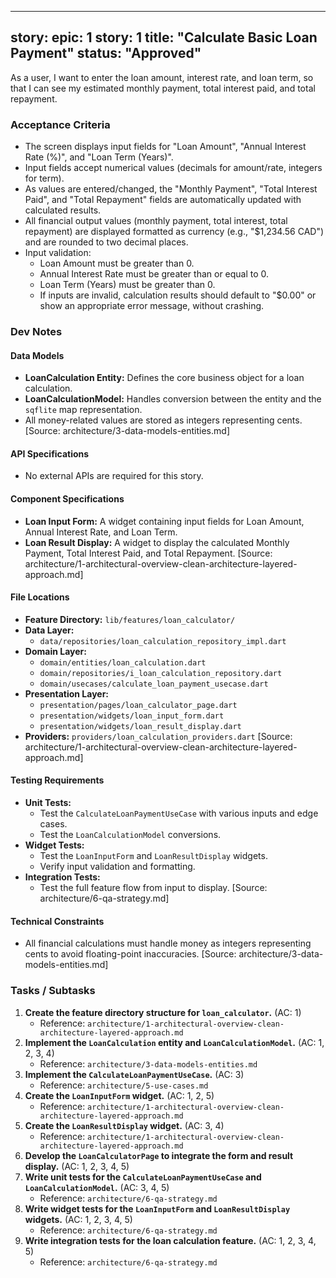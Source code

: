 
---
story:
  epic: 1
  story: 1
  title: "Calculate Basic Loan Payment"
  status: "Approved"
---

As a user, I want to enter the loan amount, interest rate, and loan term, so that I can see my estimated monthly payment, total interest paid, and total repayment.

### Acceptance Criteria
- The screen displays input fields for "Loan Amount", "Annual Interest Rate (%)", and "Loan Term (Years)".
- Input fields accept numerical values (decimals for amount/rate, integers for term).
- As values are entered/changed, the "Monthly Payment", "Total Interest Paid", and "Total Repayment" fields are automatically updated with calculated results.
- All financial output values (monthly payment, total interest, total repayment) are displayed formatted as currency (e.g., "$1,234.56 CAD") and are rounded to two decimal places.
- Input validation:
    - Loan Amount must be greater than 0.
    - Annual Interest Rate must be greater than or equal to 0.
    - Loan Term (Years) must be greater than 0.
    - If inputs are invalid, calculation results should default to "$0.00" or show an appropriate error message, without crashing.

### Dev Notes

#### Data Models
- **LoanCalculation Entity:** Defines the core business object for a loan calculation.
- **LoanCalculationModel:** Handles conversion between the entity and the `sqflite` map representation.
- All money-related values are stored as integers representing cents.
[Source: architecture/3-data-models-entities.md]

#### API Specifications
- No external APIs are required for this story.

#### Component Specifications
- **Loan Input Form:** A widget containing input fields for Loan Amount, Annual Interest Rate, and Loan Term.
- **Loan Result Display:** A widget to display the calculated Monthly Payment, Total Interest Paid, and Total Repayment.
[Source: architecture/1-architectural-overview-clean-architecture-layered-approach.md]

#### File Locations
- **Feature Directory:** `lib/features/loan_calculator/`
- **Data Layer:**
    - `data/repositories/loan_calculation_repository_impl.dart`
- **Domain Layer:**
    - `domain/entities/loan_calculation.dart`
    - `domain/repositories/i_loan_calculation_repository.dart`
    - `domain/usecases/calculate_loan_payment_usecase.dart`
- **Presentation Layer:**
    - `presentation/pages/loan_calculator_page.dart`
    - `presentation/widgets/loan_input_form.dart`
    - `presentation/widgets/loan_result_display.dart`
- **Providers:** `providers/loan_calculation_providers.dart`
[Source: architecture/1-architectural-overview-clean-architecture-layered-approach.md]

#### Testing Requirements
- **Unit Tests:**
    - Test the `CalculateLoanPaymentUseCase` with various inputs and edge cases.
    - Test the `LoanCalculationModel` conversions.
- **Widget Tests:**
    - Test the `LoanInputForm` and `LoanResultDisplay` widgets.
    - Verify input validation and formatting.
- **Integration Tests:**
    - Test the full feature flow from input to display.
[Source: architecture/6-qa-strategy.md]

#### Technical Constraints
- All financial calculations must handle money as integers representing cents to avoid floating-point inaccuracies. [Source: architecture/3-data-models-entities.md]

### Tasks / Subtasks

1.  **Create the feature directory structure for `loan_calculator`.** (AC: 1)
    - Reference: `architecture/1-architectural-overview-clean-architecture-layered-approach.md`
2.  **Implement the `LoanCalculation` entity and `LoanCalculationModel`.** (AC: 1, 2, 3, 4)
    - Reference: `architecture/3-data-models-entities.md`
3.  **Implement the `CalculateLoanPaymentUseCase`.** (AC: 3)
    - Reference: `architecture/5-use-cases.md`
4.  **Create the `LoanInputForm` widget.** (AC: 1, 2, 5)
    - Reference: `architecture/1-architectural-overview-clean-architecture-layered-approach.md`
5.  **Create the `LoanResultDisplay` widget.** (AC: 3, 4)
    - Reference: `architecture/1-architectural-overview-clean-architecture-layered-approach.md`
6.  **Develop the `LoanCalculatorPage` to integrate the form and result display.** (AC: 1, 2, 3, 4, 5)
7.  **Write unit tests for the `CalculateLoanPaymentUseCase` and `LoanCalculationModel`.** (AC: 3, 4, 5)
    - Reference: `architecture/6-qa-strategy.md`
8.  **Write widget tests for the `LoanInputForm` and `LoanResultDisplay` widgets.** (AC: 1, 2, 3, 4, 5)
    - Reference: `architecture/6-qa-strategy.md`
9.  **Write integration tests for the loan calculation feature.** (AC: 1, 2, 3, 4, 5)
    - Reference: `architecture/6-qa-strategy.md`
